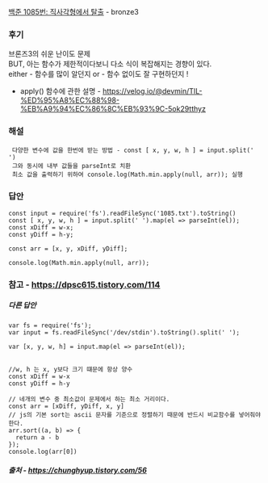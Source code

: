 [백준 1085번: 직사각형에서 탈출](https://www.acmicpc.net/problem/1085) - bronze3

### 후기
브론즈3의 쉬운 난이도 문제  
BUT, 아는 함수가 제한적이다보니 다소 식이 복잡해지는 경향이 있다.  
either - 함수를 많이 알던지
or - 함수 없이도 잘 구현하던지 !  
- apply() 함수에 관한 설명 - https://velog.io/@devmin/TIL-%ED%95%A8%EC%88%98-%EB%A9%94%EC%86%8C%EB%93%9C-5ok29tthyz

### 해설
` 다양한 변수에 값을 한번에 받는 방법 - const [ x, y, w, h ] = input.split(' ')`  
` 그와 동시에 내부 값들을 parseInt로 치환`  
` 최소 값을 출력하기 위하여 console.log(Math.min.apply(null, arr)); 실행`  

### 답안
```
const input = require('fs').readFileSync('1085.txt').toString()
const [ x, y, w, h ] = input.split(' ').map(el => parseInt(el));
const xDiff = w-x;
const yDiff = h-y;

const arr = [x, y, xDiff, yDiff];

console.log(Math.min.apply(null, arr));
```
### 참고 - https://dpsc615.tistory.com/114

##### 다른 답안
```
var fs = require('fs');
var input = fs.readFileSync('/dev/stdin').toString().split(' ');
 
var [x, y, w, h] = input.map(el => parseInt(el));
 
 
//w, h 는 x, y보다 크기 떄문에 항상 양수
const xDiff = w-x
const yDiff = h-y
 
// 네개의 변수 중 최소값이 문제에서 하는 최소 거리이다.
const arr = [xDiff, yDiff, x, y]
// js의 기본 sort는 ascii 문자를 기준으로 정렬하기 때문에 반드시 비교함수를 넣어줘야한다.
arr.sort((a, b) => {
  return a - b
});
console.log(arr[0])
```
##### 출처 - https://chunghyup.tistory.com/56
